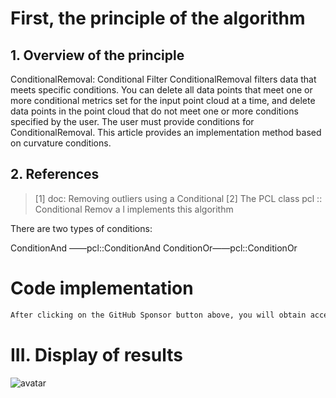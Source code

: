 #  First, the principle of the algorithm 

##  1. Overview of the principle 

 ConditionalRemoval: Conditional Filter ConditionalRemoval filters data that meets specific conditions. You can delete all data points that meet one or more conditional metrics set for the input point cloud at a time, and delete data points in the point cloud that do not meet one or more conditions specified by the user. The user must provide conditions for ConditionalRemoval. This article provides an implementation method based on curvature conditions. 

##  2. References 

>  [1] doc: Removing outliers using a Conditional [2] The PCL class pcl :: Conditional Remov a l implements this algorithm

There are two types of conditions:

ConditionAnd ——pcl::ConditionAnd ConditionOr——pcl::ConditionOr 

#  Code implementation 

  ```python  
After clicking on the GitHub Sponsor button above, you will obtain access permissions to my private code repository ( https://github.com/slowlon/my_code_bar ) to view this blog code. By searching the code number of this blog, you can find the code you need, code number is: 2024020309574292625
  ```  
#  III. Display of results 

 ![avatar]( 5ac5de6decb24720ae518bde9baf7bb4.png) 

